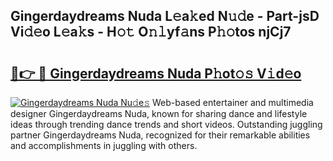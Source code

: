 ## Gingerdaydreams Nuda L𝚎a𝚔ed N𝚞𝚍e - Part-jsD Vi𝚍𝚎o L𝚎a𝚔s - H𝚘𝚝 O𝚗𝚕yf𝚊ns P𝚑𝚘tos njCj7

# <h2><a href="http://kfctvim.oniu.top/?m=Gingerdaydreams+Nuda">🔗👉 🔴 Gingerdaydreams Nuda P𝚑ot𝚘𝚜 V𝚒d𝚎o</a></h2>

[![Gingerdaydreams Nuda Nu𝚍e𝚜](https://i.imgur.com/0qMVB7G.gif)](http://kfctvim.oniu.top/?m=Gingerdaydreams+Nuda)
Web-based entertainer and multimedia designer Gingerdaydreams Nuda, known for sharing dance and lifestyle ideas through trending dance trends and short videos. Outstanding juggling partner Gingerdaydreams Nuda, recognized for their remarkable abilities and accomplishments in juggling with others.  
